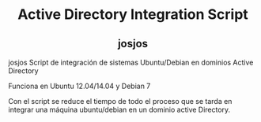 <html>
<CENTER><h1>Active Directory Integration Script</h1></CENTER>
<CENTER><h2>josjos</h2></CENTER>
josjos Script de integración de sistemas Ubuntu/Debian en dominios Active Directory

Funciona en Ubuntu 12.04/14.04 y Debian 7

Con el script se reduce el tiempo de todo el proceso que se tarda en integrar una máquina ubuntu/debian en un dominio active Directory.
</html>
